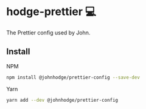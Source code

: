 # hodge-prettier 💻

The Prettier config used by John.

## Install

NPM

```zsh
npm install @johnhodge/prettier-config --save-dev
```

Yarn

```zsh
yarn add --dev @johnhodge/prettier-config
```
